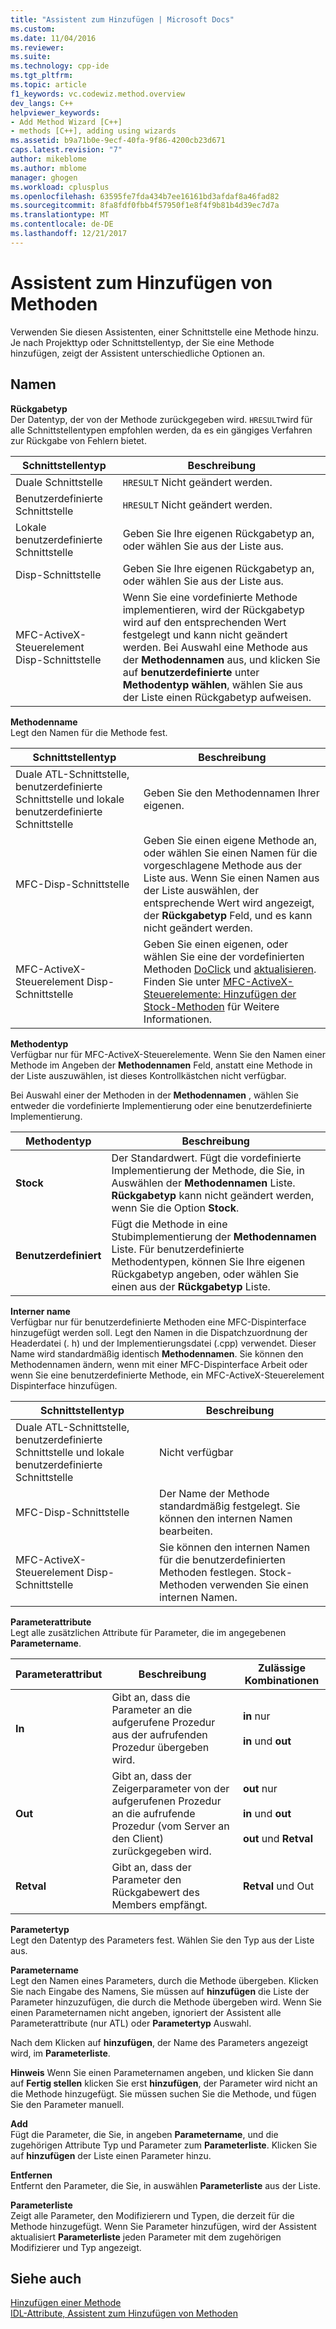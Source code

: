 ```yaml
---
title: "Assistent zum Hinzufügen | Microsoft Docs"
ms.custom: 
ms.date: 11/04/2016
ms.reviewer: 
ms.suite: 
ms.technology: cpp-ide
ms.tgt_pltfrm: 
ms.topic: article
f1_keywords: vc.codewiz.method.overview
dev_langs: C++
helpviewer_keywords:
- Add Method Wizard [C++]
- methods [C++], adding using wizards
ms.assetid: b9a71b0e-9ecf-40fa-9f86-4200cb23d671
caps.latest.revision: "7"
author: mikeblome
ms.author: mblome
manager: ghogen
ms.workload: cplusplus
ms.openlocfilehash: 63595fe7fda434b7ee16161bd3afdaf8a46fad82
ms.sourcegitcommit: 8fa8fdf0fbb4f57950f1e8f4f9b81b4d39ec7d7a
ms.translationtype: MT
ms.contentlocale: de-DE
ms.lasthandoff: 12/21/2017
---
```

# <a name="add-method-wizard"></a>Assistent zum Hinzufügen von Methoden
Verwenden Sie diesen Assistenten, einer Schnittstelle eine Methode hinzu. Je nach Projekttyp oder Schnittstellentyp, der Sie eine Methode hinzufügen, zeigt der Assistent unterschiedliche Optionen an.  
  
## <a name="names"></a>Namen  
 **Rückgabetyp**  
 Der Datentyp, der von der Methode zurückgegeben wird. `HRESULT`wird für alle Schnittstellentypen empfohlen werden, da es ein gängiges Verfahren zur Rückgabe von Fehlern bietet.  
  
|Schnittstellentyp|Beschreibung|  
|--------------------|-----------------|  
|Duale Schnittstelle|`HRESULT` Nicht geändert werden.|  
|Benutzerdefinierte Schnittstelle|`HRESULT` Nicht geändert werden.|  
|Lokale benutzerdefinierte Schnittstelle|Geben Sie Ihre eigenen Rückgabetyp an, oder wählen Sie aus der Liste aus.|  
|Disp-Schnittstelle|Geben Sie Ihre eigenen Rückgabetyp an, oder wählen Sie aus der Liste aus.|  
|MFC-ActiveX-Steuerelement Disp-Schnittstelle|Wenn Sie eine vordefinierte Methode implementieren, wird der Rückgabetyp wird auf den entsprechenden Wert festgelegt und kann nicht geändert werden. Bei Auswahl eine Methode aus der **Methodennamen** aus, und klicken Sie auf **benutzerdefinierte** unter **Methodentyp wählen**, wählen Sie aus der Liste einen Rückgabetyp aufweisen.|  
  
 **Methodenname**  
 Legt den Namen für die Methode fest.  
  
|Schnittstellentyp|Beschreibung|  
|--------------------|-----------------|  
|Duale ATL-Schnittstelle, benutzerdefinierte Schnittstelle und lokale benutzerdefinierte Schnittstelle|Geben Sie den Methodennamen Ihrer eigenen.|  
|MFC-Disp-Schnittstelle|Geben Sie einen eigene Methode an, oder wählen Sie einen Namen für die vorgeschlagene Methode aus der Liste aus. Wenn Sie einen Namen aus der Liste auswählen, der entsprechende Wert wird angezeigt, der **Rückgabetyp** Feld, und es kann nicht geändert werden.|  
|MFC-ActiveX-Steuerelement Disp-Schnittstelle|Geben Sie einen eigenen, oder wählen Sie eine der vordefinierten Methoden [DoClick](../mfc/reference/colecontrol-class.md#doclick) und [aktualisieren](../mfc/reference/colecontrol-class.md#refresh). Finden Sie unter [MFC-ActiveX-Steuerelemente: Hinzufügen der Stock-Methoden](../mfc/mfc-activex-controls-adding-stock-methods.md) für Weitere Informationen.|  
  
 **Methodentyp**  
 Verfügbar nur für MFC-ActiveX-Steuerelemente. Wenn Sie den Namen einer Methode im Angeben der **Methodennamen** Feld, anstatt eine Methode in der Liste auszuwählen, ist dieses Kontrollkästchen nicht verfügbar.  
  
 Bei Auswahl einer der Methoden in der **Methodennamen** , wählen Sie entweder die vordefinierte Implementierung oder eine benutzerdefinierte Implementierung.  
  
|Methodentyp|Beschreibung|  
|-----------------|-----------------|  
|**Stock**|Der Standardwert. Fügt die vordefinierte Implementierung der Methode, die Sie, in Auswählen der **Methodennamen** Liste. **Rückgabetyp** kann nicht geändert werden, wenn Sie die Option **Stock**.|  
|**Benutzerdefiniert**|Fügt die Methode in eine Stubimplementierung der **Methodennamen** Liste. Für benutzerdefinierte Methodentypen, können Sie Ihre eigenen Rückgabetyp angeben, oder wählen Sie einen aus der **Rückgabetyp** Liste.|  
  
 **Interner name**  
 Verfügbar nur für benutzerdefinierte Methoden eine MFC-Dispinterface hinzugefügt werden soll. Legt den Namen in die Dispatchzuordnung der Headerdatei (. h) und der Implementierungsdatei (.cpp) verwendet. Dieser Name wird standardmäßig identisch **Methodennamen**. Sie können den Methodennamen ändern, wenn mit einer MFC-Dispinterface Arbeit oder wenn Sie eine benutzerdefinierte Methode, ein MFC-ActiveX-Steuerelement Dispinterface hinzufügen.  
  
|Schnittstellentyp|Beschreibung|  
|--------------------|-----------------|  
|Duale ATL-Schnittstelle, benutzerdefinierte Schnittstelle und lokale benutzerdefinierte Schnittstelle|Nicht verfügbar|  
|MFC-Disp-Schnittstelle|Der Name der Methode standardmäßig festgelegt. Sie können den internen Namen bearbeiten.|  
|MFC-ActiveX-Steuerelement Disp-Schnittstelle|Sie können den internen Namen für die benutzerdefinierten Methoden festlegen. Stock-Methoden verwenden Sie einen internen Namen.|  
  
 **Parameterattribute**  
 Legt alle zusätzlichen Attribute für Parameter, die im angegebenen **Parametername**.  
  
|Parameterattribut|Beschreibung|Zulässige Kombinationen|  
|-------------------------|-----------------|--------------------------|  
|**In**|Gibt an, dass die Parameter an die aufgerufene Prozedur aus der aufrufenden Prozedur übergeben wird.|**in** nur<br /><br /> **in** und **out**|  
|**Out**|Gibt an, dass der Zeigerparameter von der aufgerufenen Prozedur an die aufrufende Prozedur (vom Server an den Client) zurückgegeben wird.|**out** nur<br /><br /> **in** und **out**<br /><br /> **out** und **Retval**|  
|**Retval**|Gibt an, dass der Parameter den Rückgabewert des Members empfängt.|**Retval** und Out|  
  
 **Parametertyp**  
 Legt den Datentyp des Parameters fest. Wählen Sie den Typ aus der Liste aus.  
  
 **Parametername**  
 Legt den Namen eines Parameters, durch die Methode übergeben. Klicken Sie nach Eingabe des Namens, Sie müssen auf **hinzufügen** die Liste der Parameter hinzuzufügen, die durch die Methode übergeben wird. Wenn Sie einen Parameternamen nicht angeben, ignoriert der Assistent alle Parameterattribute (nur ATL) oder **Parametertyp** Auswahl.  
  
 Nach dem Klicken auf **hinzufügen**, der Name des Parameters angezeigt wird, im **Parameterliste**.  
  
 **Hinweis** Wenn Sie einen Parameternamen angeben, und klicken Sie dann auf **Fertig stellen** klicken Sie erst **hinzufügen**, der Parameter wird nicht an die Methode hinzugefügt. Sie müssen suchen Sie die Methode, und fügen Sie den Parameter manuell.  
  
 **Add**  
 Fügt die Parameter, die Sie, in angeben **Parametername**, und die zugehörigen Attribute Typ und Parameter zum **Parameterliste**. Klicken Sie auf **hinzufügen** der Liste einen Parameter hinzu.  
  
 **Entfernen**  
 Entfernt den Parameter, die Sie, in auswählen **Parameterliste** aus der Liste.  
  
 **Parameterliste**  
 Zeigt alle Parameter, den Modifizierern und Typen, die derzeit für die Methode hinzugefügt. Wenn Sie Parameter hinzufügen, wird der Assistent aktualisiert **Parameterliste** jeden Parameter mit dem zugehörigen Modifizierer und Typ angezeigt.  
  
## <a name="see-also"></a>Siehe auch  
 [Hinzufügen einer Methode](../ide/adding-a-method-visual-cpp.md)   
 [IDL-Attribute, Assistent zum Hinzufügen von Methoden](../ide/idl-attributes-add-method-wizard.md)